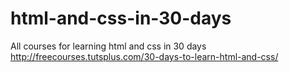 html-and-css-in-30-days
=======================
All courses for learning html and css in 30 days http://freecourses.tutsplus.com/30-days-to-learn-html-and-css/
